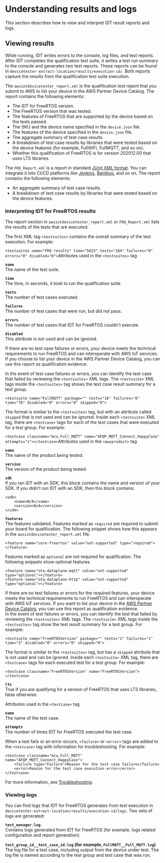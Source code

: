 # Understanding results and logs<a name="results-logs"></a>

This section describes how to view and interpret IDT result reports and logs\. 

## Viewing results<a name="view-results"></a>

While running, IDT writes errors to the console, log files, and test reports\. After IDT completes the qualification test suite, it writes a test run summary to the console and generates two test reports\. These reports can be found in `devicetester-extract-location/results/execution-id/`\. Both reports capture the results from the qualification test suite execution\.

The `awsiotdevicetester_report.xml` is the qualification test report that you submit to AWS to list your device in the AWS Partner Device Catalog\. The report contains the following elements:
+ The IDT for FreeRTOS version\.
+ The FreeRTOS version that was tested\.
+ The features of FreeRTOS that are supported by the device based on the tests passed\.
+ The SKU and the device name specified in the `device.json` file\.
+ The features of the device specified in the `device.json` file\.
+ The aggregate summary of test case results\.
+ A breakdown of test case results by libraries that were tested based on the device features \(for example, FullWiFi, FullMQTT, and so on\)\.
+ Whether this qualification of FreeRTOS is for version 202012\.00 that uses LTS libraries\.

The `FRQ_Report.xml` is a report in standard [JUnit XML format](https://llg.cubic.org/docs/junit/)\. You can integrate it into CI/CD platforms like [Jenkins](https://jenkins.io/), [Bamboo](https://www.atlassian.com/software/bamboo), and so on\. The report contains the following elements:
+ An aggregate summary of test case results\.
+ A breakdown of test case results by libraries that were tested based on the device features\.

### Interpreting IDT for FreeRTOS results<a name="interpreting-results"></a>

The report section in `awsiotdevicetester_report.xml` or `FRQ_Report.xml` lists the results of the tests that are executed\.

The first XML tag `<testsuites>` contains the overall summary of the test execution\. For example:

`<testsuites name="FRQ results" time="5633" tests="184" failures="0" errors="0" disabled="0">`Attributes used in the `<testsuites>` tag

**`name`**  
The name of the test suite\.

**`time`**  
The time, in seconds, it took to run the qualification suite\.

**`tests`**  
The number of test cases executed\.

**`failures`**  
The number of test cases that were run, but did not pass\.

**`errors`**  
The number of test cases that IDT for FreeRTOS couldn't execute\.

**`disabled`**  
This attribute is not used and can be ignored\.

If there are no test case failures or errors, your device meets the technical requirements to run FreeRTOS and can interoperate with AWS IoT services\. If you choose to list your device in the AWS Partner Device Catalog, you can use this report as qualification evidence\.

In the event of test case failures or errors, you can identify the test case that failed by reviewing the `<testsuites>` XML tags\. The `<testsuite>` XML tags inside the `<testsuites>` tag shows the test case result summary for a test group\.

`<testsuite name="FullMQTT" package="" tests="16" failures="0" time="76" disabled="0" errors="0" skipped="0">`

The format is similar to the `<testsuites>` tag, but with an attribute called `skipped` that is not used and can be ignored\. Inside each `<testsuite>` XML tag, there are `<testcase>` tags for each of the test cases that were executed for a test group\. For example:

`<testcase classname="mcu.Full_MQTT" name="AFQP_MQTT_Connect_HappyCase" attempts="1"></testcase>`Attributes used in the `<awsproduct>` tag

**`name`**  
The name of the product being tested\.

**`version`**  
The version of the product being tested\.

**`sdk`**  
If you ran IDT with an SDK, this block contains the name and version of your SDK\. If you didn't run IDT with an SDK, then this block contains:   

```
<sdk>
    <name>N/A</vame>
    <version>N/A</version>
</sdk>
```

**`features`**  
The features validated\. Features marked as `required` are required to submit your board for qualification\. The following snippet shows how this appears in the `awsiotdevicetester_report.xml` file\.  

```
<feature name="core-freertos" value="not-supported" type="required"></feature>
```
Features marked as `optional` are not required for qualification\. The following snippets show optional features\.  

```
<feature name="ota-dataplane-mqtt" value="not-supported" type="optional"></feature>
<feature name="ota-dataplane-http" value="not-supported" type="optional"></feature>
```
If there are no test failures or errors for the required features, your device meets the technical requirements to run FreeRTOS and can interoperate with AWS IoT services\. If you want to list your device in the [AWS Partner Device Catalog](https://devices.amazonaws.com/), you can use this report as qualification evidence\.  
In the event of test failures or errors, you can identify the test that failed by reviewing the `<testsuites>` XML tags\. The `<testsuite>` XML tags inside the `<testsuites>` tag show the test result summary for a test group\. For example:  

```
<testsuite name="FreeRTOSVersion" package="" tests="1" failures="1" time="2" disabled="0" errors="0" skipped="0">
```
The format is similar to the `<testsuites>` tag, but has a `skipped` attribute that is not used and can be ignored\. Inside each `<testsuite>` XML tag, there are `<testcase>` tags for each executed test for a test group\. For example:  

```
<testcase classname="FreeRTOSVersion" name="FreeRTOSVersion"></testcase>
```

**`lts`**  
True if you are qualifying for a version of FreeRTOS that uses LTS libraries, false otherwise\.

 Attributes used in the `<testcase>` tag

**`name`**  
The name of the test case\.

**`attempts`**  
The number of times IDT for FreeRTOS executed the test case\.

When a test fails or an error occurs, `<failure>` or `<error>` tags are added to the `<testcase>` tag with information for troubleshooting\. For example:

```
<testcase classname="mcu.Full_MQTT" name="AFQP_MQTT_Connect_HappyCase"> 
    <failure type="Failure">Reason for the test case failure</failure> 
    <error>Reason for the test case execution error</error> 
</testcase>
```

For more information, see [Troubleshooting](dt-afr-troubleshooting.md)\.

### Viewing logs<a name="view-logs"></a>

You can find logs that IDT for FreeRTOS generates from test execution in `devicetester-extract-location/results/execution-id/logs`\. Two sets of logs are generated:

**`test_manager.log`**  
Contains logs generated from IDT for FreeRTOS \(for example, logs related configuration and report generation\)\.

**`test_group_id__test_case_id.log` \(for example, `FullMQTT__Full_MQTT.log`\)**  
The log file for a test case, including output from the device under test\. The log file is named according to the test group and test case that was run\.